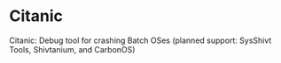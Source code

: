 # Citanic
Citanic: Debug tool for crashing Batch OSes (planned support: SysShivt Tools, Shivtanium, and CarbonOS) 
